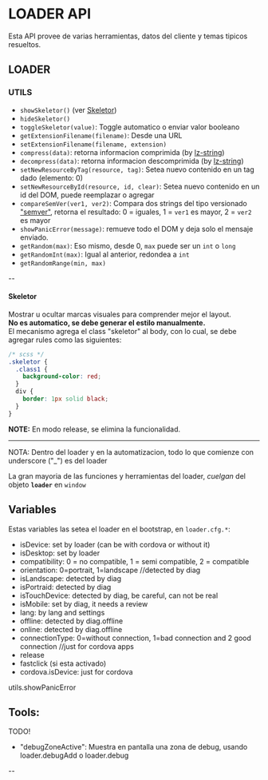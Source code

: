 # LOADER API

Esta API provee de varias herramientas, datos del cliente y temas tipicos resueltos.

## LOADER
### UTILS

* `showSkeletor()` (ver [Skeletor](#skeletor))
* `hideSkeletor()`
* `toggleSkeletor(value)`: Toggle automatico o enviar valor booleano
* `getExtensionFilename(filename)`: Desde una URL
* `setExtensionFilename(filename, extension)`
* `compress(data)`: retorna informacion comprimida (by [lz-string](https://github.com/pieroxy/lz-string))
* `decompress(data)`: retorna informacion descomprimida (by [lz-string](https://github.com/pieroxy/lz-string))
* `setNewResourceByTag(resource, tag)`: Setea nuevo contenido en un tag dado (elemento: 0)
* `setNewResourceById(resource, id, clear)`: Setea nuevo contenido en un id del DOM, puede reemplazar o agregar 
* `compareSemVer(ver1, ver2)`: Compara dos strings del tipo versionado ["semver"](http://semver.org), retorna el resultado: 0 = iguales, 1 = `ver1` es mayor, 2 = `ver2` es mayor
* `showPanicError(message)`: remueve todo el DOM y deja solo el mensaje enviado.
* `getRandom(max)`: Eso mismo, desde 0, `max` puede ser un `int` o `long` 
* `getRandomInt(max)`: Igual al anterior, redondea a `int`
* `getRandomRange(min, max)`
 
--

#### Skeletor
Mostrar u ocultar marcas visuales para comprender mejor el layout.  
**No es automatico, se debe generar el estilo manualmente.**  
El mecanismo agrega el class "skeletor" al body, con lo cual, se debe agregar rules como las siguientes:

```css
/* scss */
.skeletor {
  .class1 {
    background-color: red;
  }
  div {
    border: 1px solid black;
  }
}
```
**NOTE:** En modo release, se elimina la funcionalidad.

---




NOTA: Dentro del loader y en la automatizacion, todo lo que comienze con underscore ("_") es del loader

La gran mayoria de las funciones y herramientas del loader, _cuelgan_ del objeto **`loader`** en `window`


## Variables

Estas variables las setea el loader en el bootstrap, en `loader.cfg.*`:

* isDevice: set by loader (can be with cordova or without it)
* isDesktop: set by loader
* compatibility: 0 = no compatible, 1 = semi compatible, 2 = compatible
* orientation: 0=portrait, 1=landscape //detected by diag
* isLandscape: detected by diag
* isPortraid: detected by diag
* isTouchDevice: detected by diag, be careful, can not be real
* isMobile: set by diag, it needs a review
* lang: by lang and settings
* offline: detected by diag.offline
* online: detected by diag.offline
* connectionType: 0=without connection, 1=bad connection and 2 good connection //just for cordova apps
* release
* fastclick (si esta activado)
* cordova.isDevice: just for cordova


utils.showPanicError


## Tools:

TODO!



* "debugZoneActive": Muestra en pantalla una zona de debug, usando loader.debugAdd o loader.debug

--
